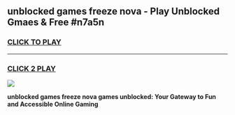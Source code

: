 
## unblocked games freeze nova - Play Unblocked Gmaes & Free #n7a5n
<h3>
<a href="https://news.freeplayer.one?title=unblocked_games_freeze_nova&ref=24F">CLICK TO PLAY</a></h3>
<hr>

<h3>
<a href="https://news.freeplayer.one?title=unblocked_games_freeze_nova&ref=24F">CLICK 2 PLAY</a>
  
</h3>

<a href="https://news.freeplayer.one?title=unblocked_games_freeze_nova&ref=24F/"><img src="https://clearcache.store/games.png"></a>


**unblocked games freeze nova games unblocked: Your Gateway to Fun and Accessible Online Gaming**
